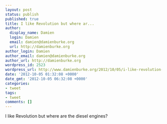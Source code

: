 ```yaml
---
layout: post
status: publish
published: true
title: I like Revolution but where ar...
author:
  display_name: Damien
  login: Damien
  email: damien@damienburke.org
  url: http://damienburke.org
author_login: Damien
author_email: damien@damienburke.org
author_url: http://damienburke.org
wordpress_id: 2523
wordpress_url: http://www.damienburke.org/2012/10/05/i-like-revolution-but-where-ar/
date: '2012-10-05 01:32:08 +0000'
date_gmt: '2012-10-05 06:32:08 +0000'
categories:
- tweet
tags:
- tweet
comments: []
---
```

<p>I like Revolution but where are the diesel engines?</p>
